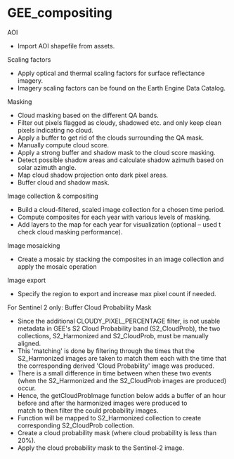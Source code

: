 # GEE_compositing

AOI
  -	Import AOI shapefile from assets.
    
Scaling factors
  -	Apply optical and thermal scaling factors for surface reflectance imagery.
  -	Imagery scaling factors can be found on the Earth Engine Data Catalog.

Masking
  -	Cloud masking based on the different QA bands. 
  -	Filter out pixels flagged as cloudy, shadowed etc. and only keep clean pixels indicating no cloud.   
  -	Apply a buffer to get rid of the clouds surrounding the QA mask. 
  -	Manually compute cloud score. 
  -	Apply a strong buffer and shadow mask to the cloud score masking. 
  -	Detect possible shadow areas and calculate shadow azimuth based on solar azimuth angle. 
  -	Map cloud shadow projection onto dark pixel areas. 
  -	Buffer cloud and shadow mask. 

Image collection & compositing 
  -	Build a cloud-filtered, scaled image collection for a chosen time period. 
  -	Compute composites for each year with various levels of masking. 
  -	Add layers to the map for each year for visualization (optional – used t check cloud masking performance). 

Image mosaicking 
  -	Create a mosaic by stacking the composites in an image collection and apply the mosaic operation 

Image export 
  -	Specify the region to export and increase max pixel count if needed. 


For Sentinel 2 only:
Buffer Cloud Probability Mask
  -	Since the additional CLOUDY_PIXEL_PERCENTAGE filter, is not usable metadata in GEE's S2 Cloud Probability band (S2_CloudProb),      the two collections, S2_Harmonized and S2_CloudProb, must be manually aligned.
  -	This 'matching' is done by filtering through the times that the S2_Harmonized images are taken to match them each with the time     that the corresponding derived 'Cloud Probability' image was produced.
  -	There is a small difference in time between when these two events (when the S2_Harmonized and the S2_CloudProb images are           produced) occur.
  -	Hence, the getCloudProbImage function below adds a buffer of an hour before and after the harmonized images were produced to   
    match to then filter the could probability images.
  -	Function will be mapped to S2_Harmonized collection to create corresponding S2_CloudProb collection. 
  -	Create a cloud probability mask (where cloud probability is less than 20%).
  -	Apply the cloud probability mask to the Sentinel-2 image.


